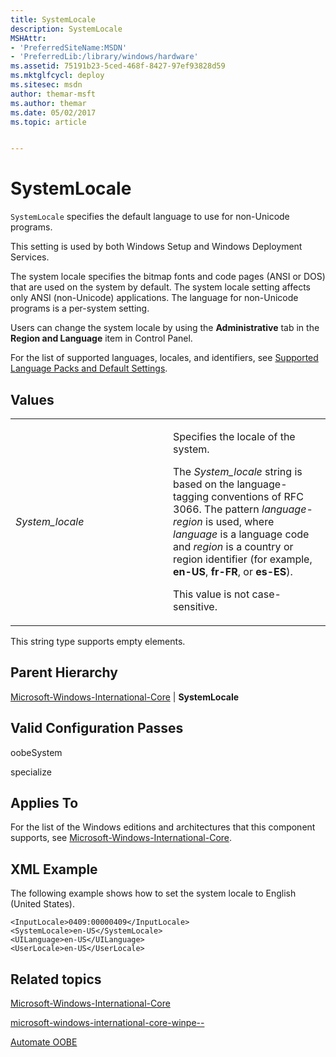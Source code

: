 ```yaml
---
title: SystemLocale
description: SystemLocale
MSHAttr:
- 'PreferredSiteName:MSDN'
- 'PreferredLib:/library/windows/hardware'
ms.assetid: 75191b23-5ced-468f-8427-97ef93828d59
ms.mktglfcycl: deploy
ms.sitesec: msdn
author: themar-msft
ms.author: themar
ms.date: 05/02/2017
ms.topic: article


---
```


# SystemLocale


`SystemLocale` specifies the default language to use for non-Unicode programs.

This setting is used by both Windows Setup and Windows Deployment Services.

The system locale specifies the bitmap fonts and code pages (ANSI or DOS) that are used on the system by default. The system locale setting affects only ANSI (non-Unicode) applications. The language for non-Unicode programs is a per-system setting.

Users can change the system locale by using the **Administrative** tab in the **Region and Language** item in Control Panel.

For the list of supported languages, locales, and identifiers, see [Supported Language Packs and Default Settings](http://go.microsoft.com/fwlink/?LinkId=206620).

## Values


<table>
<colgroup>
<col width="50%" />
<col width="50%" />
</colgroup>
<tbody>
<tr class="odd">
<td><p><em>System_locale</em></p></td>
<td><p>Specifies the locale of the system.</p>
<p>The <em>System_locale</em> string is based on the language-tagging conventions of RFC 3066. The pattern <em>language</em>-<em>region</em> is used, where <em>language</em> is a language code and <em>region</em> is a country or region identifier (for example, <strong>en-US</strong>, <strong>fr-FR</strong>, or <strong>es-ES</strong>).</p>
<p>This value is not case-sensitive.</p></td>
</tr>
</tbody>
</table>

 

This string type supports empty elements.

## Parent Hierarchy


[Microsoft-Windows-International-Core](microsoft-windows-international-core.md) | **SystemLocale**

## Valid Configuration Passes


oobeSystem

specialize

## Applies To


For the list of the Windows editions and architectures that this component supports, see [Microsoft-Windows-International-Core](microsoft-windows-international-core.md).

## XML Example


The following example shows how to set the system locale to English (United States).

```
<InputLocale>0409:00000409</InputLocale>
<SystemLocale>en-US</SystemLocale>
<UILanguage>en-US</UILanguage>
<UserLocale>en-US</UserLocale>
```

## Related topics


[Microsoft-Windows-International-Core](microsoft-windows-international-core.md)

[microsoft-windows-international-core-winpe--](microsoft-windows-international-core-winpe.md)

[Automate OOBE](https://docs.microsoft.com/windows-hardware/customize/desktop/automate-oobe)



